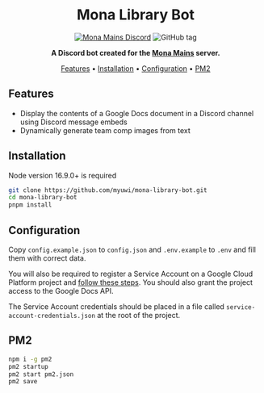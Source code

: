 <div align="center">

# Mona Library Bot

[![Mona Mains Discord](https://img.shields.io/discord/780891070862196807?label=chat&style=flat-square)](https://discord.gg/mona)
![GitHub tag](https://img.shields.io/github/v/tag/myuwi/mona-library-bot?label=tag&style=flat-square)

**A Discord bot created for the [Mona Mains](https://discord.gg/mona) server.**

[Features](#features)
•
[Installation](#installation)
•
[Configuration](#configuration)
•
[PM2](#pm2)

</div>

## Features

- Display the contents of a Google Docs document in a Discord channel using Discord message embeds
- Dynamically generate team comp images from text

## Installation

Node version 16.9.0+ is required

```sh
git clone https://github.com/myuwi/mona-library-bot.git
cd mona-library-bot
pnpm install
```

## Configuration

Copy `config.example.json` to `config.json` and `.env.example` to `.env` and fill them with correct data.

You will also be required to register a Service Account on a Google Cloud Platform project and [follow these steps](https://github.com/googleapis/google-api-nodejs-client#service-account-credentials).
You should also grant the project access to the Google Docs API.

The Service Account credentials should be placed in a file called `service-account-credentials.json` at the root of the project.

## PM2

```sh
npm i -g pm2
pm2 startup
pm2 start pm2.json
pm2 save
```
